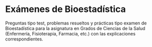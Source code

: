 # Exámenes de Bioestadística
Preguntas tipo test, problemas resueltos y prácticas tipo examen de Bioestadística para la asignatura en Grados de Ciencias de la Salud (Enfermería, Fisioterapia, Farmacia, etc.) con las explicaciones correspondientes.
